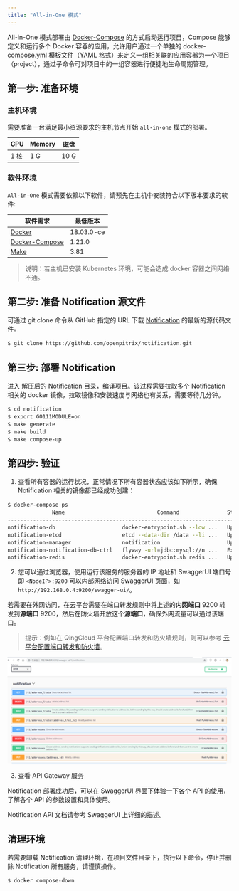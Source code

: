 ```yaml
---
title: "All-in-One 模式"
---
```


All-in-One 模式部署由 [Docker-Compose](https://github.com/docker/compose) 的方式启动运行项目，Compose 能够定义和运行多个 Docker 容器的应用，允许用户通过一个单独的 docker-compose.yml 模板文件（YAML 格式）来定义一组相关联的应用容器为一个项目（project），通过子命令可对项目中的一组容器进行便捷地生命周期管理。

## 第一步: 准备环境

### 主机环境

需要准备一台满足最小资源要求的主机节点开始 `all-in-one` 模式的部署。

|   CPU  |  Memory |  磁盘  |
|--------|---------|-------|
|  1 核  |    1 G  |  10 G |

### 软件环境

`All-in-One` 模式需要依赖以下软件，请预先在主机中安装符合以下版本要求的软件:

| 软件需求 | 最低版本 |
| --- | --- |
| [Docker](https://docs.docker.com/install/) | 18.03.0-ce |
| [Docker-Compose](https://docs.docker.com/compose/install/) | 1.21.0 |
| [Make](https://www.gnu.org/software/make/) | 3.81 |

> 说明：若主机已安装 Kubernetes 环境，可能会造成 docker 容器之间网络不通。

## 第二步: 准备 Notification 源文件

可通过 git clone 命令从 GitHub 指定的 URL 下载 [Notification](https://github.com/openpitrix/notification) 的最新的源代码文件。

```bash
$ git clone https://github.com/openpitrix/notification.git
```
 
## 第三步: 部署 Notification

进入 解压后的 Notification 目录，编译项目。该过程需要拉取多个 Notification 相关的 docker 镜像，拉取镜像和安装速度与网络也有关系，需要等待几分钟。

```bash
$ cd notification
$ export GO111MODULE=on
$ make generate
$ make build
$ make compose-up
```

## 第四步: 验证

1. 查看所有容器的运行状况，正常情况下所有容器状态应该如下所示，确保 Notification 相关的镜像都已经成功创建：

```bash
$ docker-compose ps
              Name                             Command               State                        Ports                     
----------------------------------------------------------------------------------------------------------------------------
notification-db                     docker-entrypoint.sh --low ...   Up       0.0.0.0:13306->3306/tcp                       
notification-etcd                   etcd --data-dir /data --li ...   Up       0.0.0.0:12379->2379/tcp, 2380/tcp             
notification-manager                notification                     Up       0.0.0.0:9200->9200/tcp, 0.0.0.0:9201->9201/tcp
notification-notification-db-ctrl   flyway -url=jdbc:mysql://n ...   Exit 1                                                 
notification-redis                  docker-entrypoint.sh redis ...   Up       0.0.0.0:6379->6379/tcp  
```

2. 您可以通过浏览器，使用运行该服务的服务器的 IP 地址和 SwaggerUI 端口号即 `<NodeIP>:9200` 可以内部网络访问 SwaggerUI 页面，如 `http://192.168.0.4:9200/swagger-ui/`。

若需要在外网访问，在云平台需要在端口转发规则中将上述的**内网端口** 9200 转发到**源端口** 9200，然后在防火墙开放这个**源端口**，确保外网流量可以通过该端口。

> 提示：例如在 QingCloud 平台配置端口转发和防火墙规则，则可以参考 [云平台配置端口转发和防火墙](https://openpitrix.io/docs/v0.4/zh-CN/appendix/qingcloud-manipulation)。

![swaggerUI](../images/swaggerUI.png) 

3. 查看 API Gateway 服务

Notification 部署成功后，可以在 SwaggerUI 界面下体验一下各个 API 的使用，了解各个 API 的参数设置和具体使用。

Notification API 文档请参考 SwaggerUI 上详细的描述。 


## 清理环境

若需要卸载 Notification 清理环境，在项目文件目录下，执行以下命令，停止并删除 Notification 所有服务，请谨慎操作。

```bash
$ docker compose-down 
```
